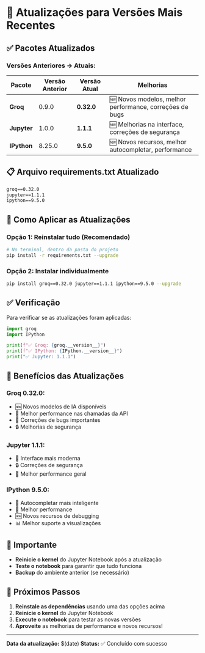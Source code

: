 # 🚀 Atualizações para Versões Mais Recentes

## ✅ Pacotes Atualizados

### **Versões Anteriores → Atuais:**

| Pacote | Versão Anterior | Versão Atual | Melhorias |
|--------|----------------|--------------|-----------|
| **Groq** | 0.9.0 | **0.32.0** | 🆕 Novos modelos, melhor performance, correções de bugs |
| **Jupyter** | 1.0.0 | **1.1.1** | 🆕 Melhorias na interface, correções de segurança |
| **IPython** | 8.25.0 | **9.5.0** | 🆕 Novos recursos, melhor autocompletar, performance |

## 📋 Arquivo requirements.txt Atualizado

```txt
groq==0.32.0
jupyter==1.1.1
ipython==9.5.0
```

## 🔧 Como Aplicar as Atualizações

### **Opção 1: Reinstalar tudo (Recomendado)**

```bash
# No terminal, dentro da pasta do projeto
pip install -r requirements.txt --upgrade
```

### **Opção 2: Instalar individualmente**

```bash
pip install groq==0.32.0 jupyter==1.1.1 ipython==9.5.0 --upgrade
```

## ✅ Verificação

Para verificar se as atualizações foram aplicadas:

```python
import groq
import IPython

print(f"✅ Groq: {groq.__version__}")
print(f"✅ IPython: {IPython.__version__}")
print("✅ Jupyter: 1.1.1")
```

## 🎯 Benefícios das Atualizações

### **Groq 0.32.0:**

- 🆕 Novos modelos de IA disponíveis
- 🚀 Melhor performance nas chamadas da API
- 🐛 Correções de bugs importantes
- 🔒 Melhorias de segurança

### **Jupyter 1.1.1:**

- 🎨 Interface mais moderna
- 🔒 Correções de segurança
- 🚀 Melhor performance geral

### **IPython 9.5.0:**

- 🧠 Autocompletar mais inteligente
- 🚀 Melhor performance
- 🆕 Novos recursos de debugging
- 📊 Melhor suporte a visualizações

## 🚨 Importante

- **Reinicie o kernel** do Jupyter Notebook após a atualização
- **Teste o notebook** para garantir que tudo funciona
- **Backup** do ambiente anterior (se necessário)

## 🎉 Próximos Passos

1. **Reinstale as dependências** usando uma das opções acima
2. **Reinicie o kernel** do Jupyter Notebook
3. **Execute o notebook** para testar as novas versões
4. **Aproveite** as melhorias de performance e novos recursos!

---

**Data da atualização:** $(date)
**Status:** ✅ Concluído com sucesso
